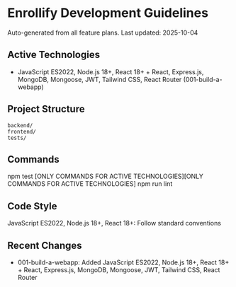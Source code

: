 # Enrollify Development Guidelines

Auto-generated from all feature plans. Last updated: 2025-10-04

## Active Technologies
- JavaScript ES2022, Node.js 18+, React 18+ + React, Express.js, MongoDB, Mongoose, JWT, Tailwind CSS, React Router (001-build-a-webapp)

## Project Structure
```
backend/
frontend/
tests/
```

## Commands
npm test [ONLY COMMANDS FOR ACTIVE TECHNOLOGIES][ONLY COMMANDS FOR ACTIVE TECHNOLOGIES] npm run lint

## Code Style
JavaScript ES2022, Node.js 18+, React 18+: Follow standard conventions

## Recent Changes
- 001-build-a-webapp: Added JavaScript ES2022, Node.js 18+, React 18+ + React, Express.js, MongoDB, Mongoose, JWT, Tailwind CSS, React Router

<!-- MANUAL ADDITIONS START -->
<!-- MANUAL ADDITIONS END -->
